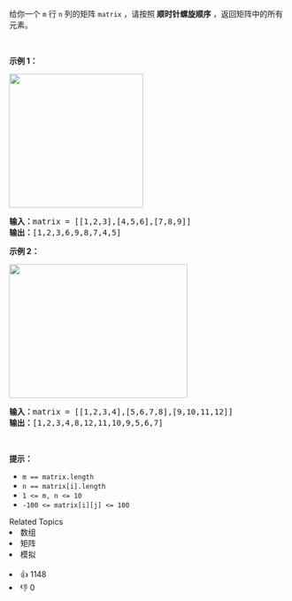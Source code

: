 <p>给你一个 <code>m</code> 行 <code>n</code> 列的矩阵 <code>matrix</code> ，请按照 <strong>顺时针螺旋顺序</strong> ，返回矩阵中的所有元素。</p>

<p> </p>

<p><strong>示例 1：</strong></p>
<img alt="" src="https://assets.leetcode.com/uploads/2020/11/13/spiral1.jpg" style="width: 242px; height: 242px;" />
<pre>
<strong>输入：</strong>matrix = [[1,2,3],[4,5,6],[7,8,9]]
<strong>输出：</strong>[1,2,3,6,9,8,7,4,5]
</pre>

<p><strong>示例 2：</strong></p>
<img alt="" src="https://assets.leetcode.com/uploads/2020/11/13/spiral.jpg" style="width: 322px; height: 242px;" />
<pre>
<strong>输入：</strong>matrix = [[1,2,3,4],[5,6,7,8],[9,10,11,12]]
<strong>输出：</strong>[1,2,3,4,8,12,11,10,9,5,6,7]
</pre>

<p> </p>

<p><strong>提示：</strong></p>

<ul>
	<li><code>m == matrix.length</code></li>
	<li><code>n == matrix[i].length</code></li>
	<li><code>1 <= m, n <= 10</code></li>
	<li><code>-100 <= matrix[i][j] <= 100</code></li>
</ul>
<div><div>Related Topics</div><div><li>数组</li><li>矩阵</li><li>模拟</li></div></div><br><div><li>👍 1148</li><li>👎 0</li></div>